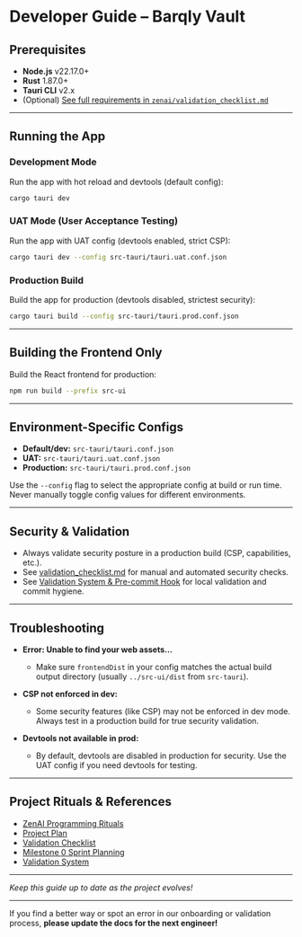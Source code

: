 # Developer Guide – Barqly Vault

## Prerequisites

- **Node.js** v22.17.0+
- **Rust** 1.87.0+
- **Tauri CLI** v2.x
- (Optional) [See full requirements in `zenai/validation_checklist.md`](zenai/validation_checklist.md)

---

## Running the App

### Development Mode

Run the app with hot reload and devtools (default config):

```sh
cargo tauri dev
```

### UAT Mode (User Acceptance Testing)

Run the app with UAT config (devtools enabled, strict CSP):

```sh
cargo tauri dev --config src-tauri/tauri.uat.conf.json
```

### Production Build

Build the app for production (devtools disabled, strictest security):

```sh
cargo tauri build --config src-tauri/tauri.prod.conf.json
```

---

## Building the Frontend Only

Build the React frontend for production:

```sh
npm run build --prefix src-ui
```

---

## Environment-Specific Configs

- **Default/dev:** `src-tauri/tauri.conf.json`
- **UAT:** `src-tauri/tauri.uat.conf.json`
- **Production:** `src-tauri/tauri.prod.conf.json`

Use the `--config` flag to select the appropriate config at build or run time. Never manually toggle config values for different environments.

---

## Security & Validation

- Always validate security posture in a production build (CSP, capabilities, etc.).
- See [validation_checklist.md](zenai/validation_checklist.md) for manual and automated security checks.
- See [Validation System & Pre-commit Hook](docs/VALIDATION_SYSTEM.md) for local validation and commit hygiene.

---

## Troubleshooting

- **Error: Unable to find your web assets...**
  - Make sure `frontendDist` in your config matches the actual build output directory (usually `../src-ui/dist` from `src-tauri`).

- **CSP not enforced in dev:**
  - Some security features (like CSP) may not be enforced in dev mode. Always test in a production build for true security validation.

- **Devtools not available in prod:**
  - By default, devtools are disabled in production for security. Use the UAT config if you need devtools for testing.

---

## Project Rituals & References

- [ZenAI Programming Rituals](zenai/README.md)
- [Project Plan](project-plan.md)
- [Validation Checklist](zenai/validation_checklist.md)
- [Milestone 0 Sprint Planning](zenai/milestone_0_sprint_planning.md)
- [Validation System](docs/VALIDATION_SYSTEM.md)

---

_Keep this guide up to date as the project evolves!_

---

If you find a better way or spot an error in our onboarding or validation process, **please update the docs for the next engineer!**
